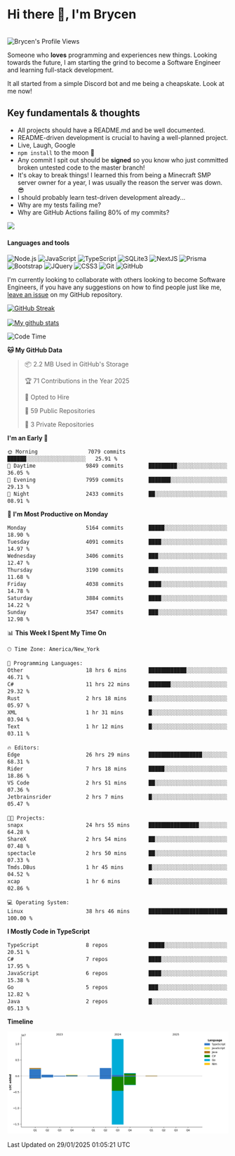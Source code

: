 # Hi there 👋, I'm Brycen

<br>
<img src="https://komarev.com/ghpvc/?username=BrycensRanch" alt="Brycen's Profile Views" />

Someone who **loves** programming and experiences new things. Looking towards the future, I am starting the grind to become a Software Engineer and learning full-stack development.

It all started from a simple Discord bot and me being a cheapskate. Look at me now!

## Key fundamentals & thoughts

- All projects should have a README.md and be well documented.
- README-driven development is crucial to having a well-planned project.
- Live, Laugh, Google
- `npm install` to the moon 🚀
- Any commit I spit out should be **signed** so you know who just committed broken untested code to the master branch!
- It's okay to break things! I learned this from being a Minecraft SMP server owner for a year, I was usually the reason the server was down. 😎
- I should probably learn test-driven development already...
- Why are my tests failing me?
- Why are GitHub Actions failing 80% of my commits? 

<img src="https://res.cloudinary.com/practicaldev/image/fetch/s--OoBLh7-Q--/c_limit%2Cf_auto%2Cfl_progressive%2Cq_auto%2Cw_880/https://cdn-images-1.medium.com/max/1614/1%2A8BlqJ8lNVZzuRjAg1mZ50w.png" height="400"/>

<h4>Languages and tools</h4>
<p>
  <img src="https://img.shields.io/badge/node.js%20-%2343853D.svg?&style=for-the-badge&logo=node.js&logoColor=white" alt="Node.js" />
  <img src="https://img.shields.io/badge/javascript%20-%23323330.svg?&style=for-the-badge&logo=javascript&logoColor=%23F7DF1E" alt="JavaScript" />
  <img src="https://img.shields.io/badge/typescript%20-%23323330.svg?&style=for-the-badge&logo=typescript&logoColor=#3467eb" alt="TypeScript" />
  <img src="https://img.shields.io/badge/sqlite3%20-%23323330.svg?&style=for-the-badge&logo=sqlite&logoColor=#3467eb" alt="SQLite3" />
  <img src="https://img.shields.io/badge/Next.JS%20-%23323330.svg?&style=for-the-badge&logo=next.js&logoColor=#3467eb" alt="NextJS" />
  <img src="https://img.shields.io/badge/Prisma%20-%23323330.svg?&style=for-the-badge&logo=prisma&logoColor=#3467eb" alt="Prisma" />
  <img src="https://img.shields.io/badge/bootstrap%20-%23323330.svg?&style=for-the-badge&logo=bootstrap" alt="Bootstrap" />
  <img src="https://img.shields.io/badge/jquery%20-%23323330.svg?&style=for-the-badge&logo=jquery" alt="JQuery" />
  <img src="https://img.shields.io/badge/css3%20-%23323330.svg?&style=for-the-badge&logo=css3" alt="CSS3" />
  <img src="https://img.shields.io/badge/git%20-%23323330.svg?&style=for-the-badge&logo=git" alt="Git" />
  <img src="https://img.shields.io/badge/github%20-%23323330.svg?&style=for-the-badge&logo=github" alt="GitHub" />
</p>

 I'm currently looking to collaborate with others looking to become Software Engineers, if you have any suggestions on how to find people just like me, [leave an issue](https://github.com/BrycensRanch/BrycensRanch/issues/new) on my GitHub repository.
 
 <p><a href="https://git.io/streak-stats"><img src=https://github-readme-streak-stats-eight.vercel.app?refreshcache11&user=BrycensRanch&amp;theme=dark&amp;hide_border=true&fire=EB5454&amp;ring=0CEB19" alt="GitHub Streak"></a></p>

<a href="https://github.com/anuraghazra/github-readme-stats">
  <img align="center" src="https://github-readme-stats.anuraghazra1.vercel.app/api?username=BrycensRanch&show_icons=true&line_height=27&include_all_commits=true" alt="My github stats" />
</a>

<!--START_SECTION:waka-->
![Code Time](http://img.shields.io/badge/Code%20Time-1%2C541%20hrs%2057%20mins-blue)

**🐱 My GitHub Data** 

> 📦 2.2 MB Used in GitHub's Storage 
 > 
> 🏆 71 Contributions in the Year 2025
 > 
> 💼 Opted to Hire
 > 
> 📜 59 Public Repositories 
 > 
> 🔑 3 Private Repositories 
 > 
**I'm an Early 🐤** 

```text
🌞 Morning                7079 commits        ██████░░░░░░░░░░░░░░░░░░░   25.91 % 
🌆 Daytime                9849 commits        █████████░░░░░░░░░░░░░░░░   36.05 % 
🌃 Evening                7959 commits        ███████░░░░░░░░░░░░░░░░░░   29.13 % 
🌙 Night                  2433 commits        ██░░░░░░░░░░░░░░░░░░░░░░░   08.91 % 
```
📅 **I'm Most Productive on Monday** 

```text
Monday                   5164 commits        █████░░░░░░░░░░░░░░░░░░░░   18.90 % 
Tuesday                  4091 commits        ████░░░░░░░░░░░░░░░░░░░░░   14.97 % 
Wednesday                3406 commits        ███░░░░░░░░░░░░░░░░░░░░░░   12.47 % 
Thursday                 3190 commits        ███░░░░░░░░░░░░░░░░░░░░░░   11.68 % 
Friday                   4038 commits        ████░░░░░░░░░░░░░░░░░░░░░   14.78 % 
Saturday                 3884 commits        ████░░░░░░░░░░░░░░░░░░░░░   14.22 % 
Sunday                   3547 commits        ███░░░░░░░░░░░░░░░░░░░░░░   12.98 % 
```


📊 **This Week I Spent My Time On** 

```text
🕑︎ Time Zone: America/New_York

💬 Programming Languages: 
Other                    18 hrs 6 mins       ████████████░░░░░░░░░░░░░   46.71 % 
C#                       11 hrs 22 mins      ███████░░░░░░░░░░░░░░░░░░   29.32 % 
Rust                     2 hrs 18 mins       █░░░░░░░░░░░░░░░░░░░░░░░░   05.97 % 
XML                      1 hr 31 mins        █░░░░░░░░░░░░░░░░░░░░░░░░   03.94 % 
Text                     1 hr 12 mins        █░░░░░░░░░░░░░░░░░░░░░░░░   03.11 % 

🔥 Editors: 
Edge                     26 hrs 29 mins      █████████████████░░░░░░░░   68.31 % 
Rider                    7 hrs 18 mins       █████░░░░░░░░░░░░░░░░░░░░   18.86 % 
VS Code                  2 hrs 51 mins       ██░░░░░░░░░░░░░░░░░░░░░░░   07.36 % 
Jetbrainsrider           2 hrs 7 mins        █░░░░░░░░░░░░░░░░░░░░░░░░   05.47 % 

🐱‍💻 Projects: 
snapx                    24 hrs 55 mins      ████████████████░░░░░░░░░   64.28 % 
ShareX                   2 hrs 54 mins       ██░░░░░░░░░░░░░░░░░░░░░░░   07.48 % 
spectacle                2 hrs 50 mins       ██░░░░░░░░░░░░░░░░░░░░░░░   07.33 % 
Tmds.DBus                1 hr 45 mins        █░░░░░░░░░░░░░░░░░░░░░░░░   04.52 % 
xcap                     1 hr 6 mins         █░░░░░░░░░░░░░░░░░░░░░░░░   02.86 % 

💻 Operating System: 
Linux                    38 hrs 46 mins      █████████████████████████   100.00 % 
```

**I Mostly Code in TypeScript** 

```text
TypeScript               8 repos             █████░░░░░░░░░░░░░░░░░░░░   20.51 % 
C#                       7 repos             ████░░░░░░░░░░░░░░░░░░░░░   17.95 % 
JavaScript               6 repos             ████░░░░░░░░░░░░░░░░░░░░░   15.38 % 
Go                       5 repos             ███░░░░░░░░░░░░░░░░░░░░░░   12.82 % 
Java                     2 repos             █░░░░░░░░░░░░░░░░░░░░░░░░   05.13 % 
```



**Timeline**

![Lines of Code chart](https://raw.githubusercontent.com/BrycensRanch/BrycensRanch/main/assets/bar_graph.png)


 Last Updated on 29/01/2025 01:05:21 UTC
<!--END_SECTION:waka-->

<!--
**BrycensRanch/BrycensRanch** is a ✨ _special_ ✨ repository because its `README.md` (this file) appears on your GitHub profile.

Here are some ideas to get you started:

- 🔭 I’m currently working on ...
- 🌱 I’m currently learning ...
- 👯 I’m looking to collaborate on ...
- 🤔 I’m looking for help with ...
- 💬 Ask me about ...
- 📫 How to reach me: ...
- 😄 Pronouns: ...
- ⚡ Fun fact: ...
-->
